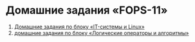 # Домашние задания «FOPS-11»

1. [Домашние задания по блоку «IT-системы и Linux»](SLIN/README.md)
2. [домашние задания по блоку «Логические операторы и алгоритмы»](/BALGO/README.md)
 
